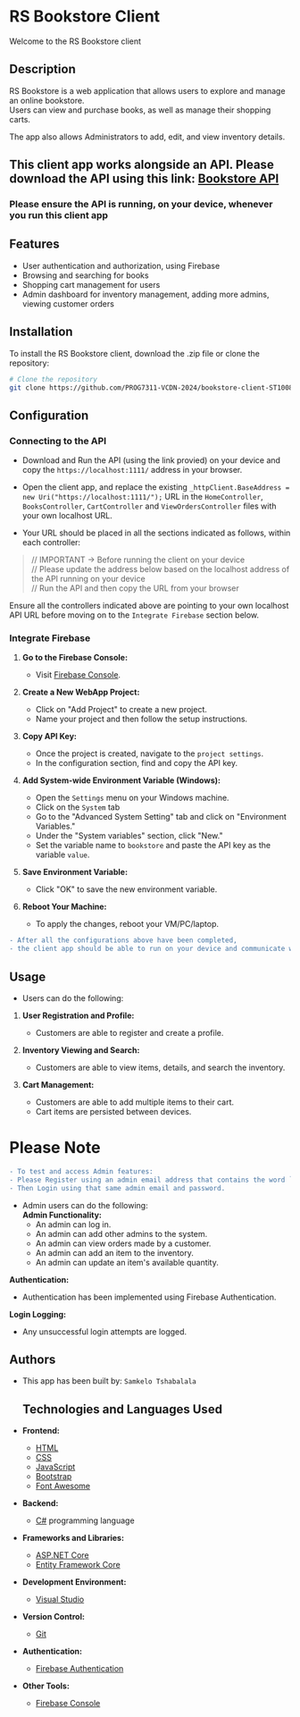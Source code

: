 # RS Bookstore Client

Welcome to the RS Bookstore client

## Description

RS Bookstore is a web application that allows users to explore and manage an online bookstore.   
Users can view and purchase books, as well as manage their shopping carts.  

The app also allows Administrators to add, edit, and view inventory details.  
## This client app works alongside an API. Please download the API using this link: [Bookstore API](https://github.com/SamTheCopy-ninja/C-Sharp-Bookstore-API.git)  
### Please ensure the API is running, on your device, whenever you run this client app

## Features

- User authentication and authorization, using Firebase
- Browsing and searching for books
- Shopping cart management for users
- Admin dashboard for inventory management, adding more admins, viewing customer orders

## Installation

To install the RS Bookstore client, download the .zip file or clone the repository:

```bash
# Clone the repository
git clone https://github.com/PROG7311-VCDN-2024/bookstore-client-ST10082747.git
```  

## Configuration  

### Connecting to the API  
- Download and Run the API (using the link provied) on your device and copy the `https://localhost:1111/` address in your browser.
  
- Open the client app, and replace the existing `_httpClient.BaseAddress = new Uri("https://localhost:1111/");` URL in the `HomeController`, `BooksController`, `CartController` and `ViewOrdersController` files with your own localhost URL.  

- Your URL should be placed in all the sections indicated as follows, within each controller:  
> // IMPORTANT -> Before running the client on your device  
// Please update the address below based on the localhost address of the API running on your device  
// Run the API and then copy the URL from your browser

Ensure all the controllers indicated above are pointing to your own localhost API URL before moving on to the `Integrate Firebase` section below.   

### Integrate Firebase  

1. **Go to the Firebase Console:**
   - Visit [Firebase Console](https://console.firebase.google.com/u/0/).

2. **Create a New WebApp Project:**
   - Click on "Add Project" to create a new project.
   - Name your project and then follow the setup instructions.

3. **Copy API Key:**
   - Once the project is created, navigate to the `project settings`.
   - In the configuration section, find and copy the API key.

4. **Add System-wide Environment Variable (Windows):**
   - Open the `Settings` menu on your Windows machine.
   - Click on the `System` tab
   - Go to the "Advanced System Setting" tab and click on "Environment Variables."
   - Under the "System variables" section, click "New."
   - Set the variable name to `bookstore` and paste the API key as the variable `value`.

5. **Save Environment Variable:**
   - Click "OK" to save the new environment variable.

6. **Reboot Your Machine:**
   - To apply the changes, reboot your VM/PC/laptop.
  
```diff
- After all the configurations above have been completed,
- the client app should be able to run on your device and communicate with the API
```

## Usage  
- Users can do the following:
1. **User Registration and Profile:**
   - Customers are able to register and create a profile.

2. **Inventory Viewing and Search:**
   - Customers are able to view items, details, and search the inventory.

3. **Cart Management:**
   - Customers are able to add multiple items to their cart.
   - Cart items are persisted between devices.

# Please Note
```diff
- To test and access Admin features:
- Please Register using an admin email address that contains the word `admin`. For example: admin@gmail.com.
- Then Login using that same admin email and password.
```
- Admin users can do the following:  
 **Admin Functionality:**
   - An admin can log in.
   - An admin can add other admins to the system.
   - An admin can view orders made by a customer.
   - An admin can add an item to the inventory.
   - An admin can update an item's available quantity.

**Authentication:**
   - Authentication has been implemented using Firebase Authentication.

**Login Logging:**
   - Any unsuccessful login attempts are logged.


## Authors  
- This app has been built by:
  `Samkelo Tshabalala`

  ## Technologies and Languages Used

- **Frontend:**
  - [HTML](https://developer.mozilla.org/en-US/docs/Web/HTML)
  - [CSS](https://developer.mozilla.org/en-US/docs/Web/CSS)
  - [JavaScript](https://developer.mozilla.org/en-US/docs/Web/JavaScript)
  - [Bootstrap](https://getbootstrap.com/)
  - [Font Awesome](https://fontawesome.com/)

- **Backend:**
  - [C#](https://docs.microsoft.com/en-us/dotnet/csharp/) programming language

- **Frameworks and Libraries:**
  - [ASP.NET Core](https://docs.microsoft.com/en-us/aspnet/core/)
  - [Entity Framework Core](https://docs.microsoft.com/en-us/ef/core/)

- **Development Environment:**
  - [Visual Studio](https://visualstudio.microsoft.com/)

- **Version Control:**
  - [Git](https://git-scm.com/)

- **Authentication:**
  - [Firebase Authentication](https://firebase.google.com/docs/auth)

- **Other Tools:**
  - [Firebase Console](https://console.firebase.google.com/)
